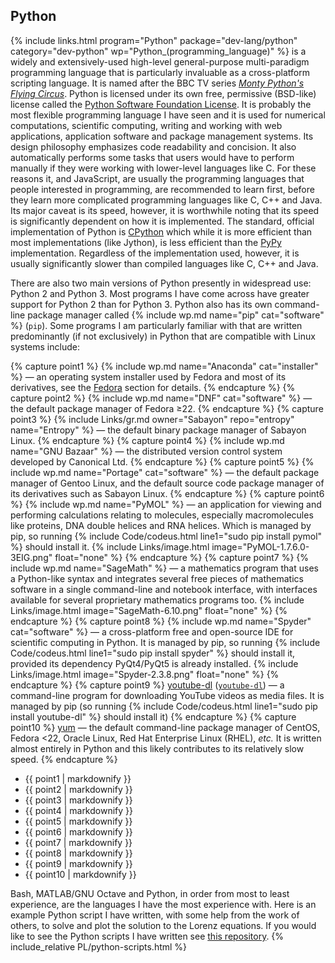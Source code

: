 ## Python
{% include links.html program="Python" package="dev-lang/python" category="dev-python" wp="Python_(programming_language)" %} is a widely and extensively-used high-level general-purpose multi-paradigm programming language that is particularly invaluable as a cross-platform scripting language. It is named after the BBC TV series [*Monty Python's Flying Circus*](https://en.wikipedia.org/wiki/Monty_Python's_Flying_Circus). Python is licensed under its own free, permissive (BSD-like) license called the [Python Software Foundation License](https://en.wikipedia.org/wiki/Python_Software_Foundation_License). It is probably the most flexible programming language I have seen and it is used for numerical computations, scientific computing, writing and working with web applications, application software and package management systems. Its design philosophy emphasizes code readability and concision. It also automatically performs some tasks that users would have to perform manually if they were working with lower-level languages like C. For these reasons it, and JavaScript, are usually the programming languages that people interested in programming, are recommended to learn first, before they learn more complicated programming languages like C, C++ and Java. Its major caveat is its speed, however, it is worthwhile noting that its speed is significantly dependent on how it is implemented. The standard, official implementation of Python is [CPython](https://en.wikipedia.org/wiki/CPython) which while it is more efficient than most implementations (like Jython), is less efficient than the [PyPy](https://en.wikipedia.org/wiki/PyPy) implementation. Regardless of the implementation used, however, it is usually significantly slower than compiled languages like C, C++ and Java.

There are also two main versions of Python presently in widespread use: Python 2 and Python 3. Most programs I have come across have
greater support for Python 2 than for Python 3. Python also has its own command-line package manager called {% include wp.md name="pip" cat="software" %} (`pip`). Some programs I am particularly familiar with that are written predominantly (if not exclusively) in Python that are compatible with Linux systems include:

{% capture point1 %}
{% include wp.md name="Anaconda" cat="installer" %} &mdash; an operating system installer used by Fedora and most of its derivatives, see the [Fedora](#fedora) section for details.
{% endcapture %}
{% capture point2 %}
{% include wp.md name="DNF" cat="software" %} &mdash; the default package manager of Fedora &geq;22.
{% endcapture %}
{% capture point3 %}
{% include Links/gr.md owner="Sabayon" repo="entropy" name="Entropy" %} &mdash; the default binary package manager of Sabayon Linux.
{% endcapture %}
{% capture point4 %}
{% include wp.md name="GNU Bazaar" %} &mdash; the distributed version control system developed by Canonical Ltd.
{% endcapture %}
{% capture point5 %}
{% include wp.md name="Portage" cat="software" %} &mdash; the default package manager of Gentoo Linux, and the default source code package manager of its derivatives such as Sabayon Linux.
{% endcapture %}
{% capture point6 %}
{% include wp.md name="PyMOL" %} &mdash; an application for viewing and performing calculations relating to molecules, especially macromolecules like proteins, DNA double helices and RNA helices. Which is managed by pip, so running {% include Code/codeus.html line1="sudo pip install pymol" %} should install it.
{% include Links/image.html image="PyMOL-1.7.6.0-3EIG.png" float="none" %}
{% endcapture %}
{% capture point7 %}
{% include wp.md name="SageMath" %} &mdash; a mathematics program that uses a Python-like syntax and integrates several free pieces of
mathematics software in a single command-line and notebook interface, with interfaces available for several proprietary mathematics programs too.
{% include Links/image.html image="SageMath-6.10.png" float="none" %}
{% endcapture %}
{% capture point8 %}
{% include wp.md name="Spyder" cat="software" %} &mdash; a cross-platform free and open-source IDE for scientific computing in Python. It is managed by pip, so running {% include Code/codeus.html line1="sudo pip install spyder" %} should install it, provided its dependency PyQt4/PyQt5 is already installed.
{% include Links/image.html image="Spyder-2.3.8.png" float="none" %}
{% endcapture %}
{% capture point9 %}
[youtube-dl](https://rg3.github.io/youtube-dl/) ([`youtube-dl`](/man/youtube-dl.1.html)) &mdash; a command-line program for downloading YouTube videos as media files. It is managed by pip (so running {% include Code/codeus.html line1="sudo pip install youtube-dl" %} should install it)
{% endcapture %}
{% capture point10 %}
[yum](http://yum.baseurl.org/) &mdash; the default command-line package manager of CentOS, Fedora &lt;22, Oracle Linux, Red Hat Enterprise Linux (RHEL), *etc.* It is written almost entirely in Python and this likely contributes to its relatively slow speed.
{% endcapture %}

<ul>
<li>{{ point1 | markdownify }}</li>
<li>{{ point2 | markdownify }}</li>
<li>{{ point3 | markdownify }}</li>
<li>{{ point4 | markdownify }}</li>
<li>{{ point5 | markdownify }}</li>
<li>{{ point6 | markdownify }}</li>
<li>{{ point7 | markdownify }}</li>
<li>{{ point8 | markdownify }}</li>
<li>{{ point9 | markdownify }}</li>
<li>{{ point10 | markdownify }}</li>
</ul>

Bash, MATLAB/GNU Octave and Python, in order from most to least experience, are the languages I have the most experience with. Here is an example Python script I have written, with some help from the work of others, to solve and plot the solution to the Lorenz equations. If you would like to see the Python scripts I have written see [this repository](https://github.com/fusion809/python-scripts).
{% include_relative PL/python-scripts.html %}
